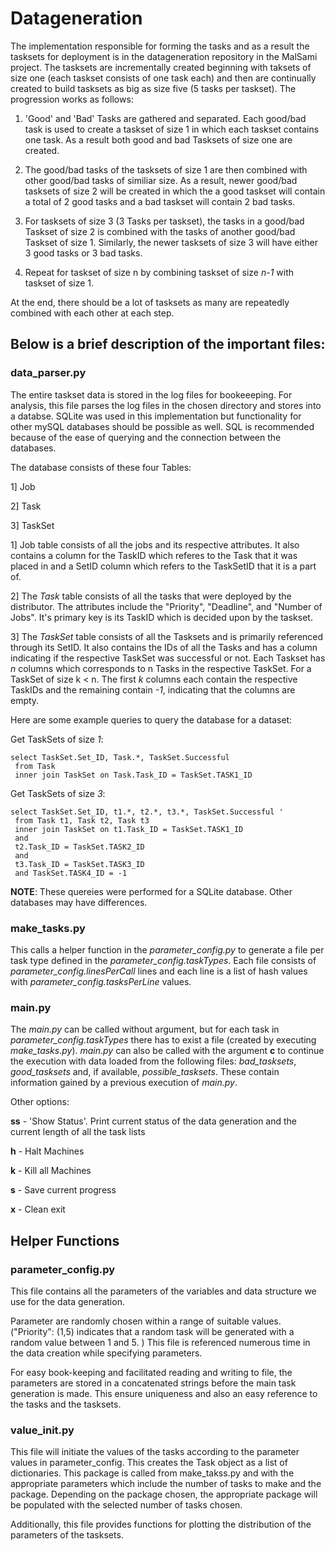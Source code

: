 # Datageneration 

The implementation responsible for forming the tasks and as a result the tasksets for deployment is in the datageneration repository in the MalSami project. The tasksets are incrementally created beginning with taksets of size one (each taskset consists of one task each) and then are continually created to build tasksets as big as size five (5 tasks per taskset). The progression works as follows:

1. 'Good' and 'Bad' Tasks are gathered and separated. Each good/bad task is used to create a taskset of size 1 in which each taskset contains one task. As a result both good and bad Tasksets of size one are created. 

2. The good/bad tasks of the tasksets of size 1 are then combined with other good/bad tasks of similiar size. As a result, newer good/bad tasksets of size 2 will be created in which the a good taskset will contain a total of 2 good tasks and a bad taskset will contain 2 bad tasks.

3. For tasksets of size 3 (3 Tasks per taskset), the tasks in a good/bad Taskset of size 2 is combined with the tasks of another good/bad Taskset of size 1. Similarly, the newer tasksets of size 3 will have either 3 good tasks or 3 bad tasks. 

4. Repeat for taskset of size n by combining taskset of size *n-1* with taskset of size 1.

At the end, there should be a lot of tasksets as many are repeatedly combined with each other at each step. 



## Below is a brief description of the important files: 



### data_parser.py

The entire taskset data is stored in the log files for bookeeeping. For analysis, this file parses the log files in the chosen directory and stores into a databse. SQLite was used in this implementation but functionality for other mySQL databases should be possible as well. SQL is recommended because of the ease of querying and the connection between the databases. 

The database consists of these four Tables: 


1] Job

2] Task

3] TaskSet


1] Job table consists of all the jobs and its respective attributes. It also contains a column for the TaskID which referes to the Task that it was placed in and a SetID column which refers to the TaskSetID that it is a part of. 

2] The *Task* table consists of all the tasks that were deployed by the distributor. The attributes include the "Priority", "Deadline", and "Number of Jobs". It's primary key is its TaskID which is decided upon by the taskset. 

3] The *TaskSet* table consists of all the Tasksets and is primarily referenced through its SetID. It also contains the IDs of all the Tasks and has a column indicating if the respective TaskSet was successful or not. Each Taskset has *n* columns which corresponds to n Tasks in the respective TaskSet. For a TaskSet of size k < n. The first *k* columns each contain the respective TaskIDs and the remaining contain *-1*, indicating that the columns are empty. 


Here are some example queries to query the database for a dataset: 

Get TaskSets of size *1*: 

```sqlite3
select TaskSet.Set_ID, Task.*, TaskSet.Successful 
 from Task 
 inner join TaskSet on Task.Task_ID = TaskSet.TASK1_ID 
``` 

 Get TaskSets of size *3*: 

 ```sqlite3
 select TaskSet.Set_ID, t1.*, t2.*, t3.*, TaskSet.Successful '
  from Task t1, Task t2, Task t3 
  inner join TaskSet on t1.Task_ID = TaskSet.TASK1_ID 
  and 
  t2.Task_ID = TaskSet.TASK2_ID 
  and 
  t3.Task_ID = TaskSet.TASK3_ID 
  and TaskSet.TASK4_ID = -1 
```


  **NOTE**: These quereies were performed for a SQLite database. Other databases may have differences.

### make\_tasks.py

This calls a helper function in the *parameter\_config.py* to generate a file per task type defined in the *parameter\_config.taskTypes*. Each file consists of *parameter\_config.linesPerCall* lines and each line is a list of hash values with *parameter\_config.tasksPerLine* values.

### main.py

The *main.py* can be called without argument, but for each task in *parameter\_config.taskTypes* there has to exist a file (created by executing *make\_tasks.py*). *main.py* can also be called with the argument **c** to continue the execution with data loaded from the following files: *bad\_tasksets*, *good\_tasksets* and, if available, *possible\_tasksets*. These contain information gained by a previous execution of *main.py*.

Other options: 

**ss** - 'Show Status'. Print current status of the data generation and the current length of all the task lists

**h** - Halt Machines

**k** - Kill all Machines 

**s** - Save current progress

**x** - Clean exit 



## Helper Functions

### parameter\_config.py

This file contains all the parameters of the variables and data structure we use for the data generation. 

Parameter are randomly chosen within a range of suitable values. ("Priority": (1,5) indicates that a random task will be generated with a random value between 1 and 5. ) This file is referenced numerous time in the data creation while specifying parameters. 

For easy book-keeping and facilitated reading and writing to file, the parameters are stored in a concatenated strings before the main task generation is made. This ensure uniqueness and also an easy reference to the tasks and the tasksets. 



### value\_init.py

This file will initiate the values of the tasks according to the parameter values in parameter_config. This creates the Task object as a list of dictionaries. This package is called from make\_takss.py and with the appropriate parameters which include the number of tasks to make and the package. Depending on the package chosen, the appropriate package will be populated with the selected number of tasks chosen. 

Additionally, this file provides functions for plotting the distribution of the parameters of the tasksets. 
